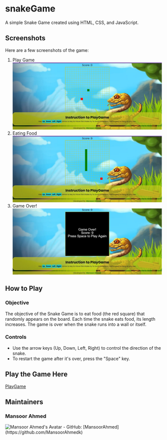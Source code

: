 # snakeGame

A simple Snake Game created using HTML, CSS, and JavaScript.

## Screenshots

Here are a few screenshots of the game:
1. Play Game
![OpeningScreen](demo1-1.jpg)
2. Eating Food
![AfterPlayingScreen](demo2.jpg)
3. Game Over!
![OutScreenResult](demo3.jpg)

## How to Play

### Objective
The objective of the Snake Game is to eat food (the red square) that randomly appears on the board. Each time the snake eats food, its length increases. The game is over when the snake runs into a wall or itself.

### Controls
- Use the arrow keys (Up, Down, Left, Right) to control the direction of the snake.
- To restart the game after it's over, press the "Space" key.

## Play the Game Here

[PlayGame](https://harmonious-piroshki-cb26e2.netlify.app)


## Maintainers
### Mansoor Ahmed
<img src="https://avatars.githubusercontent.com/u/69378309?s=96&v=4" alt="Mansoor Ahmed's Avatar" width="20" height="20">
- GitHub: [MansoorAhmed](https://github.com/MansoorAhmedk)


